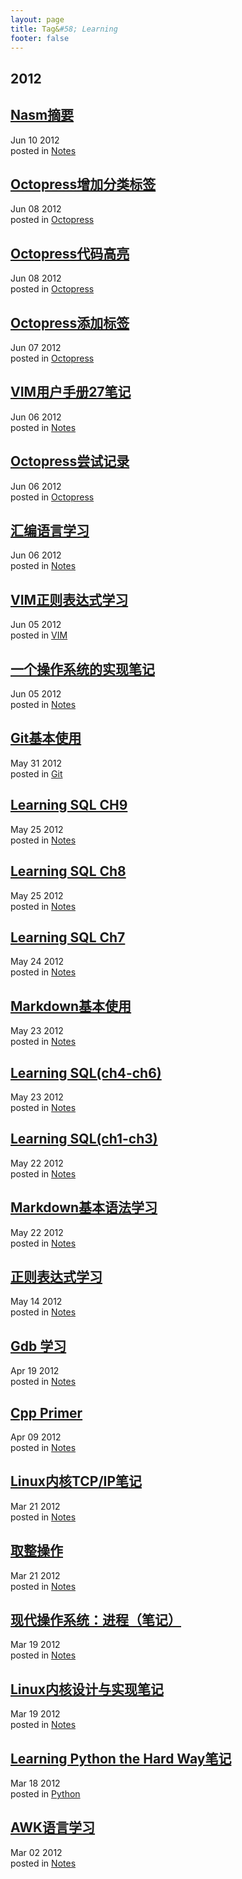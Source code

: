 ```yaml
---
layout: page
title: Tag&#58; Learning
footer: false
---
```


<div id="blog-archives" class="category">
<h2>2012</h2>

<article>
<h1><a href="/blog/2012/06/10/nasmzhai-yao/index.html">Nasm摘要</a></h1>
<time datetime="2012-06-10T00:00:00-06:00" pubdate><span class='month'>Jun</span> <span class='day'>10</span> <span class='year'>2012</span></time>
<footer>
<span class="categories">posted in 
<a href='/blog/categories/notes/'>Notes</a></span>
</footer>
</article>

<article>
<h1><a href="/blog/2012/06/08/octopresszeng-jia-fen-lei-biao-qian/index.html">Octopress增加分类标签</a></h1>
<time datetime="2012-06-08T00:00:00-06:00" pubdate><span class='month'>Jun</span> <span class='day'>08</span> <span class='year'>2012</span></time>
<footer>
<span class="categories">posted in 
<a href='/blog/categories/octopress/'>Octopress</a></span>
</footer>
</article>

<article>
<h1><a href="/blog/2012/06/08/octopressdai-ma-gao-liang/index.html">Octopress代码高亮</a></h1>
<time datetime="2012-06-08T00:00:00-06:00" pubdate><span class='month'>Jun</span> <span class='day'>08</span> <span class='year'>2012</span></time>
<footer>
<span class="categories">posted in 
<a href='/blog/categories/octopress/'>Octopress</a></span>
</footer>
</article>

<article>
<h1><a href="/blog/2012/06/07/octopress-add-tag/index.html">Octopress添加标签</a></h1>
<time datetime="2012-06-07T00:00:00-06:00" pubdate><span class='month'>Jun</span> <span class='day'>07</span> <span class='year'>2012</span></time>
<footer>
<span class="categories">posted in 
<a href='/blog/categories/octopress/'>Octopress</a></span>
</footer>
</article>

<article>
<h1><a href="/blog/2012/06/06/vim_help_read/index.html">VIM用户手册27笔记</a></h1>
<time datetime="2012-06-06T00:00:00-06:00" pubdate><span class='month'>Jun</span> <span class='day'>06</span> <span class='year'>2012</span></time>
<footer>
<span class="categories">posted in 
<a href='/blog/categories/notes/'>Notes</a></span>
</footer>
</article>

<article>
<h1><a href="/blog/2012/06/06/octopress_use/index.html">Octopress尝试记录</a></h1>
<time datetime="2012-06-06T00:00:00-06:00" pubdate><span class='month'>Jun</span> <span class='day'>06</span> <span class='year'>2012</span></time>
<footer>
<span class="categories">posted in 
<a href='/blog/categories/octopress/'>Octopress</a></span>
</footer>
</article>

<article>
<h1><a href="/blog/2012/06/06/assemble_language_learn/index.html">汇编语言学习</a></h1>
<time datetime="2012-06-06T00:00:00-06:00" pubdate><span class='month'>Jun</span> <span class='day'>06</span> <span class='year'>2012</span></time>
<footer>
<span class="categories">posted in 
<a href='/blog/categories/notes/'>Notes</a></span>
</footer>
</article>

<article>
<h1><a href="/blog/2012/06/05/vim_regex_learning/index.html">VIM正则表达式学习</a></h1>
<time datetime="2012-06-05T00:00:00-06:00" pubdate><span class='month'>Jun</span> <span class='day'>05</span> <span class='year'>2012</span></time>
<footer>
<span class="categories">posted in 
<a href='/blog/categories/vim/'>VIM</a></span>
</footer>
</article>

<article>
<h1><a href="/blog/2012/06/05/os_impletion/index.html">一个操作系统的实现笔记</a></h1>
<time datetime="2012-06-05T00:00:00-06:00" pubdate><span class='month'>Jun</span> <span class='day'>05</span> <span class='year'>2012</span></time>
<footer>
<span class="categories">posted in 
<a href='/blog/categories/notes/'>Notes</a></span>
</footer>
</article>

<article>
<h1><a href="/blog/2012/05/31/git-basic/index.html">Git基本使用</a></h1>
<time datetime="2012-05-31T00:00:00-06:00" pubdate><span class='month'>May</span> <span class='day'>31</span> <span class='year'>2012</span></time>
<footer>
<span class="categories">posted in 
<a href='/blog/categories/git/'>Git</a></span>
</footer>
</article>

<article>
<h1><a href="/blog/2012/05/25/learning-sql-ch9/index.html">Learning SQL CH9</a></h1>
<time datetime="2012-05-25T00:00:00-06:00" pubdate><span class='month'>May</span> <span class='day'>25</span> <span class='year'>2012</span></time>
<footer>
<span class="categories">posted in 
<a href='/blog/categories/notes/'>Notes</a></span>
</footer>
</article>

<article>
<h1><a href="/blog/2012/05/25/learning-sql-ch8/index.html">Learning SQL Ch8</a></h1>
<time datetime="2012-05-25T00:00:00-06:00" pubdate><span class='month'>May</span> <span class='day'>25</span> <span class='year'>2012</span></time>
<footer>
<span class="categories">posted in 
<a href='/blog/categories/notes/'>Notes</a></span>
</footer>
</article>

<article>
<h1><a href="/blog/2012/05/24/learning-sql-ch7/index.html">Learning SQL Ch7</a></h1>
<time datetime="2012-05-24T00:00:00-06:00" pubdate><span class='month'>May</span> <span class='day'>24</span> <span class='year'>2012</span></time>
<footer>
<span class="categories">posted in 
<a href='/blog/categories/notes/'>Notes</a></span>
</footer>
</article>

<article>
<h1><a href="/blog/2012/05/23/markdown-syntax/index.html">Markdown基本使用</a></h1>
<time datetime="2012-05-23T00:00:00-06:00" pubdate><span class='month'>May</span> <span class='day'>23</span> <span class='year'>2012</span></time>
<footer>
<span class="categories">posted in 
<a href='/blog/categories/notes/'>Notes</a></span>
</footer>
</article>

<article>
<h1><a href="/blog/2012/05/23/learning-sql/index.html">Learning SQL(ch4-ch6)</a></h1>
<time datetime="2012-05-23T00:00:00-06:00" pubdate><span class='month'>May</span> <span class='day'>23</span> <span class='year'>2012</span></time>
<footer>
<span class="categories">posted in 
<a href='/blog/categories/notes/'>Notes</a></span>
</footer>
</article>

<article>
<h1><a href="/blog/2012/05/22/learning-sql/index.html">Learning SQL(ch1-ch3)</a></h1>
<time datetime="2012-05-22T00:00:00-06:00" pubdate><span class='month'>May</span> <span class='day'>22</span> <span class='year'>2012</span></time>
<footer>
<span class="categories">posted in 
<a href='/blog/categories/notes/'>Notes</a></span>
</footer>
</article>

<article>
<h1><a href="/blog/2012/05/22/learning-markdown/index.html">Markdown基本语法学习</a></h1>
<time datetime="2012-05-22T00:00:00-06:00" pubdate><span class='month'>May</span> <span class='day'>22</span> <span class='year'>2012</span></time>
<footer>
<span class="categories">posted in 
<a href='/blog/categories/notes/'>Notes</a></span>
</footer>
</article>

<article>
<h1><a href="/blog/2012/05/14/regex-learning/index.html">正则表达式学习</a></h1>
<time datetime="2012-05-14T00:00:00-06:00" pubdate><span class='month'>May</span> <span class='day'>14</span> <span class='year'>2012</span></time>
<footer>
<span class="categories">posted in 
<a href='/blog/categories/notes/'>Notes</a></span>
</footer>
</article>

<article>
<h1><a href="/blog/2012/04/19/gdb-learning/index.html">Gdb 学习</a></h1>
<time datetime="2012-04-19T00:00:00-06:00" pubdate><span class='month'>Apr</span> <span class='day'>19</span> <span class='year'>2012</span></time>
<footer>
<span class="categories">posted in 
<a href='/blog/categories/notes/'>Notes</a></span>
</footer>
</article>

<article>
<h1><a href="/blog/2012/04/09/cpp-primer/index.html">Cpp Primer</a></h1>
<time datetime="2012-04-09T00:00:00-06:00" pubdate><span class='month'>Apr</span> <span class='day'>09</span> <span class='year'>2012</span></time>
<footer>
<span class="categories">posted in 
<a href='/blog/categories/notes/'>Notes</a></span>
</footer>
</article>

<article>
<h1><a href="/blog/2012/03/21/linux_tcp_ip/index.html">Linux内核TCP/IP笔记</a></h1>
<time datetime="2012-03-21T00:00:00-06:00" pubdate><span class='month'>Mar</span> <span class='day'>21</span> <span class='year'>2012</span></time>
<footer>
<span class="categories">posted in 
<a href='/blog/categories/notes/'>Notes</a></span>
</footer>
</article>

<article>
<h1><a href="/blog/2012/03/21/linux_inf/index.html">取整操作</a></h1>
<time datetime="2012-03-21T00:00:00-06:00" pubdate><span class='month'>Mar</span> <span class='day'>21</span> <span class='year'>2012</span></time>
<footer>
<span class="categories">posted in 
<a href='/blog/categories/notes/'>Notes</a></span>
</footer>
</article>

<article>
<h1><a href="/blog/2012/03/19/moder_operation_system_process/index.html">现代操作系统：进程（笔记）</a></h1>
<time datetime="2012-03-19T00:00:00-06:00" pubdate><span class='month'>Mar</span> <span class='day'>19</span> <span class='year'>2012</span></time>
<footer>
<span class="categories">posted in 
<a href='/blog/categories/notes/'>Notes</a></span>
</footer>
</article>

<article>
<h1><a href="/blog/2012/03/19/linux_kernel_notes/index.html">Linux内核设计与实现笔记</a></h1>
<time datetime="2012-03-19T00:00:00-06:00" pubdate><span class='month'>Mar</span> <span class='day'>19</span> <span class='year'>2012</span></time>
<footer>
<span class="categories">posted in 
<a href='/blog/categories/notes/'>Notes</a></span>
</footer>
</article>

<article>
<h1><a href="/blog/2012/03/18/learningpythonthehardway/index.html">Learning Python the Hard Way笔记</a></h1>
<time datetime="2012-03-18T00:00:00-06:00" pubdate><span class='month'>Mar</span> <span class='day'>18</span> <span class='year'>2012</span></time>
<footer>
<span class="categories">posted in 
<a href='/blog/categories/python/'>Python</a></span>
</footer>
</article>

<article>
<h1><a href="/blog/2012/03/02/linux_awk_study/index.html">AWK语言学习</a></h1>
<time datetime="2012-03-02T00:00:00-06:00" pubdate><span class='month'>Mar</span> <span class='day'>02</span> <span class='year'>2012</span></time>
<footer>
<span class="categories">posted in 
<a href='/blog/categories/notes/'>Notes</a></span>
</footer>
</article>
</div>

